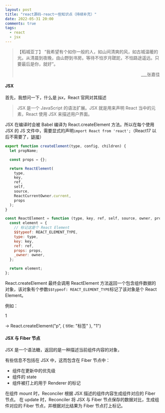 ```yaml
---
layout: post
title: "react源码-react一些知识点（持续补充）"
date: 2022-05-31 20:00
comments: true
tags:
  - react
  - jsx
---
```


> 【稻城亚丁】
> “我希望有个如你一般的人，如山间清爽的风，如古城温暖的光。从清晨到夜晚，由山野到书房。等待不怕岁月蹉跎，不怕路途遥远。只要最后是你，就好”。
>
> <p align="right">___张嘉佳</p>

<!-- more -->

#### JSX

首先，我想问一下，什么是 jsx，React 官网对其描述

> JSX 是一个 JavaScript 的语法扩展。JSX 就是用来声明 React 当中的元素，React 使用 JSX 来描述用户界面。

JSX 在编译时会被 Babel 编译为 React.createElement 方法。所以在每个使用 JSX 的 JS 文件中，需要显式的声明`import React from 'react';`（React17 以后不需要了，[链接](https://zh-hans.reactjs.org/blog/2020/09/22/introducing-the-new-jsx-transform.html)）

```js
export function createElement(type, config, children) {
  let propName;

  const props = {};

  return ReactElement(
    type,
    key,
    ref,
    self,
    source,
    ReactCurrentOwner.current,
    props
  );
}

const ReactElement = function (type, key, ref, self, source, owner, props) {
  const element = {
    // 标记这是个 React Element
    $$typeof: REACT_ELEMENT_TYPE,
    type: type,
    key: key,
    ref: ref,
    props: props,
    _owner: owner,
  };

  return element;
};
```

React.createElement 最终会调用 ReactElement 方法返回一个包含组件数据的对象，该对象有个参数`$$typeof: REACT_ELEMENT_TYPE`标记了该对象是个 React Element。

例如：<p title="标签">1</p> -> React.createElement("p", { title: "标签" }, "1")

#### JSX 与 Fiber 节点

JSX 是一个语法糖，返回的是一种描述当前组件内容的对象，

有些信息不包括在 JSX 中，这而包含在 Fiber 节点中：

- 组件在更新中的优先级
- 组件的 state
- 组件被打上的用于 Renderer 的标记

在组件 mount 时，Reconciler 根据 JSX 描述的组件内容生成组件对应的 Fiber 节点。
在 update 时，Reconciler 将 JSX 与 Fiber 节点保存的数据对比，生成组件对应的 Fiber 节点，并根据对比结果为 Fiber 节点打上标记。
